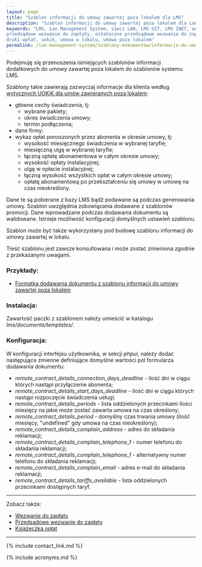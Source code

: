 ```yaml
---
layout: page
title: "Szablon informacji do umowy zawartej poza lokalem dla LMS"
description: "Szablon informacji do umowy zawartej poza lokalem dla Lan Management System"
keywords: "LMS, Lan Management System, sieci LAN, LMS GIT, LMS INET, wezwanie do zapłaty,
przedsądowe wezwanie do zapłaty, ostateczne przedsądowe wezwanie do zapłaty,
druki wpłat, uokik, umowa w lokalu, umowa poza lokalem"
permalink: /lan-management-system/szablony-dokumentow/informacje-do-umowy-zawartej-poza-lokalem/
---
```


Podejmuję się przenoszenia istniejących szablonów informacji dodatkowych 
do umowy zawartej poza lokalem do szablonów systemu LMS.

Szablony takie zawierają zazwyczaj informacje dla klienta według 
[wytycznych UOKiK dla umów zawieranych poza lokalem](https://uokik.gov.pl/faq_umowy_zawierane_na_odleglosc.php#f1255):

 * główne cechy świadczenia, tj:
    * wybrane pakiety;
    * okres świadczenia umowy;
    * termin podłączenia;
 * dane firmy;
 * wykaz opłat ponoszonych przez abonenta w okresie umowy, tj:
   * wysokość miesięcznego świadczenia w wybranej taryfie;
   * miesięczną ulgę w wybranej taryfie;
   * łączną opłatę abonamentowa w całym okresie umowy;
   * wysokość opłaty instalacyjnej;
   * ulgę w opłacie instalacyjnej;
   * łączną wysokość wszystkich opłat w całym okresie umowy;
   * opłatę abonamentową po przekształceniu się umowy w umowę na czas nieokreślony.

Dane te są pobierane z bazy LMS bądź podawane są podczas generowania umowy. 
Szablon uwzględnia zobowiązania dodawane z szablonów promocji. Dane wprowadzane 
podczas dodawania dokumentu są walidowane. Istnieje możliwość konfiguracji 
domyślnych ustawień szablonu.

Szablon może być także wykorzystany pod budowę szablonu informacji do umowy zawartej
w lokalu.

Treść szablonu jest zawsze konsultowana i może zostać zmieniona zgodnie z przekazanymi
uwagami.

### Przykłady:

 * [Formatka dodawania dokumentu z szablonu informacji do umowy zawartej poza lokalem](http://lion.net.pl/img/szablony_dokumentow/informacje_do_umowy_zawartej_poza_lokalem.png)

### Instalacja:

Zawartość paczki z szablonem należy umieścić w katalogu *lms/documents/templates/*.

### Konfiguracja:

W konfiguracji interfejsu użytkownika, w sekcji *phpui*, należy dodać 
następujące zmienne definiujące domyślne wartości pól formularza dodawania
dokumentu:

 * *remote_contract_details_connection_days_deadline* - ilość dni w ciągu których nastąpi przyłączenie abonenta;
 * *remote_contract_details_start_days_deadline* - ilość dni w ciągu których nastąpi rozpoczęcie świadczenia usługi;
 * *remote_contract_details_periods* - lista oddzielonych przecinkami ilości miesięcy na jakie może zostać zawarta umowa na czas określony;
 * *remote_contract_details_period* - domyślny czas trwania umowy (ilość miesięcy, "undefined" gdy umowa na czas nieokreślony);
 * *remote_contract_details_complain_address* - adres do składania reklamacji;
 * *remote_contract_details_complain_telephone_1* - numer telefonu do składania reklamacji;
 * *remote_contract_details_complain_telephone_1* - alternatywny numer telefonu do składania reklamacji;
 * *remote_contract_details_complain_email* - adres e-mail do składania reklamacji;
 * *remote_contract_details_tariffs_available* - lista oddzielonych przecinkami dostępnych taryf.


* * *

Zobacz także:

 * [Wezwanie do zapłaty](../wezwanie-do-zaplaty)
 * [Przedsądowe wezwanie do zapłaty](../przedsadowe-wezwanie-do-zaplaty)
 * [Książeczka opłat](../ksiazeczka-oplat)

* * *

{% include contact_link.md %}

{% include acronyms.md %}
